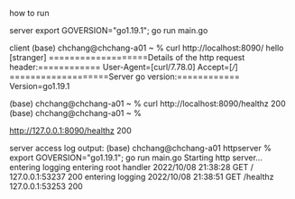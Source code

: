 
how to run

server
export GOVERSION="go1.19.1"; go run main.go

client
(base) chchang@chchang-a01 ~ % curl http://localhost:8090/
hello [stranger]
===================Details of the http request header:============
User-Agent=[curl/7.78.0]
Accept=[*/*]
===================Server go version:============
Version=go1.19.1

(base) chchang@chchang-a01 ~ % curl http://localhost:8090/healthz
200
(base) chchang@chchang-a01 ~ %

http://127.0.0.1:8090/healthz
 200



server access log output:
(base) chchang@chchang-a01 httpserver % export GOVERSION="go1.19.1"; go run main.go
Starting http server...
entering logging
entering root handler
2022/10/08 21:38:28 GET		/		127.0.0.1:53237		200
entering logging
2022/10/08 21:38:51 GET		/healthz		127.0.0.1:53253		200




